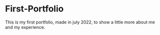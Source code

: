 # First-Portfolio
This is my first portfolio, made in july 2022, to show a little more about me and my experience.
